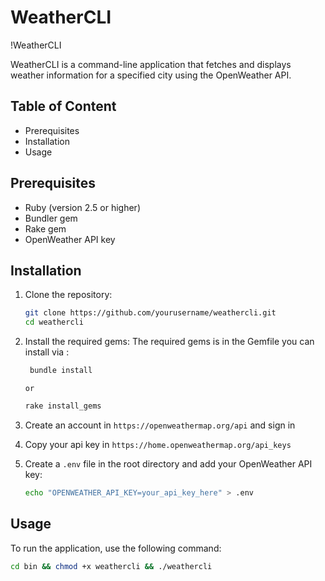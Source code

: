 # WeatherCLI

!WeatherCLI

WeatherCLI is a command-line application that fetches and displays weather information for a specified city using the OpenWeather API.

## Table of Content

- Prerequisites
- Installation
- Usage

## Prerequisites

- Ruby (version 2.5 or higher)
- Bundler gem
- Rake gem
- OpenWeather API key

## Installation

1. Clone the repository:

   ```sh
   git clone https://github.com/yourusername/weathercli.git
   cd weathercli
   ```

2. Install the required gems:
   The required gems is in the Gemfile you can install via :

   ```sh
    bundle install
   ```

   `or`

   ```sh
   rake install_gems
   ```

3. Create an account in `https://openweathermap.org/api` and sign in

4. Copy your api key in `https://home.openweathermap.org/api_keys`

5. Create a `.env` file in the root directory and add your OpenWeather API key:
   ```sh
   echo "OPENWEATHER_API_KEY=your_api_key_here" > .env
   ```

## Usage

To run the application, use the following command:

```sh
cd bin && chmod +x weathercli && ./weathercli
```
